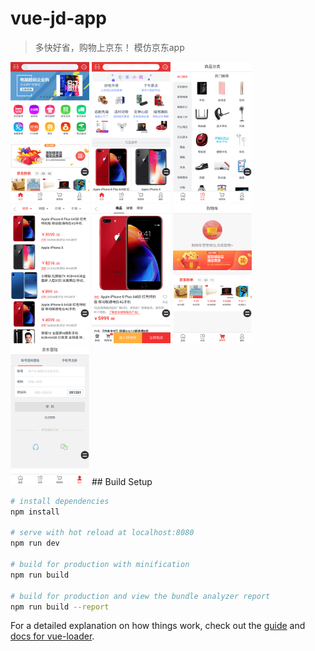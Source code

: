 # vue-jd-app

> 多快好省，购物上京东！ 模仿京东app

<img src="/static/index-1.png" width="25%" height="auto">
<img src="/static/index-2.png" width="25%" height="auto">
<img src="/static/catagory.png" width="25%" height="auto">
<img src="/static/productList.png" width="25%" height="auto">
<img src="/static/product.png" width="25%" height="auto">
<img src="/static/cart.png" width="25%" height="auto">
<img src="/static/login.png" width="25%" height="auto">
## Build Setup

``` bash
# install dependencies
npm install

# serve with hot reload at localhost:8080
npm run dev

# build for production with minification
npm run build

# build for production and view the bundle analyzer report
npm run build --report
```

For a detailed explanation on how things work, check out the [guide](http://vuejs-templates.github.io/webpack/) and [docs for vue-loader](http://vuejs.github.io/vue-loader).
